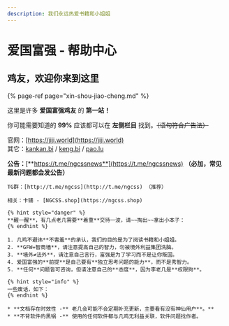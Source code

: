 ```yaml
---
description: 我们永远热爱书籍和小姐姐
---
```


# 爱国富强 - 帮助中心

## **鸡友**，欢迎你来到这里

{% page-ref page="xin-shou-jiao-cheng.md" %}

这里是许多 **爱国富强鸡友** 的 **第一站！**

你可能需要知道的 **99%** 应该都可以在 **左侧栏目** 找到。~~（语句符合广告法）~~

官网：[https://jiji.world](https://jiji.world)  
其它：[kankan.bi](http://kankan.bi) / [keng.bi](http://keng.bi) / [pao.lu](http://pao.lu)

**公告：**[**https://t.me/ngcssnews**](https://t.me/ngcssnews) **（必加，常见最新问题都会发公告）**  
~~~~QQ群：[15779380](https://pieuu16952121.com/shang.qq.com/wpa/qunwpa?idkey=25d0ab65d9f8bc406a97223fdcf72c1c98cd43199dad5a7339d39e0bb98ca9cf)  
TG群：[http://t.me/ngcss](http://t.me/ngcss) （推荐）

相关：卡铺 - [NGCSS.shop](https://ngcss.shop)

{% hint style="danger" %}
**醒一醒**，有几点老几需要**着重**交待一波，请~~掏出~~拿出小本子：
{% endhint %}

1. 几鸡不避讳**不害羞**的承认，我们的目的是为了阅读书籍和小姐姐。
2. **GFW=智商墙**，请注意提高自己的智力，勿被境外利益集团洗脑。
3. **墙外≠法外**，请注意自己言行，富强是为了学习而不是让你叛国。
4. 爱国富强的**前提**是自己要有**独立思考问题的能力**，而不是秀智力。
5. **任何**问题皆可咨询，但请注意自己的**态度**，因为李老几是**权限狗**。

{% hint style="info" %}
一些废话，如下：
{% endhint %}

* **文档存在时效性 -** 老几会可能不会定期补充更新，主要看有没有神仙用户**。**
* **不背软件的黑锅 -** 使用的任何软件都与几鸡无利益关联，软件问题找作者。

